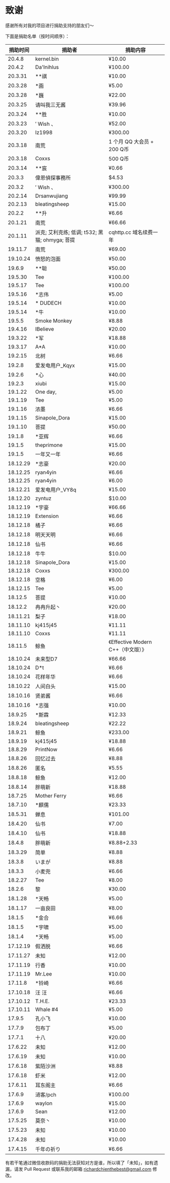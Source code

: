 # 致谢

感谢所有对我的项目进行捐助支持的朋友们～

下面是捐助名单（按时间顺序）：

| 捐助时间 | 捐助者 | 捐助内容 |
| ------- | ------ | ---- |
| 20.4.8 | kernel.bin | ¥10.00 |
| 20.4.2 | Da'Inihlus | ¥100.00 |
| 20.3.31 | \*\*祺 | ¥10.00 |
| 20.3.28 | \*画 | ¥5.00 |
| 20.3.28 | \*巍 | ¥22.00 |
| 20.3.25 | 请叫我三无酱 | ¥39.96 |
| 20.3.24 | \*\*胜 | ¥10.00 |
| 20.3.23 | ′ Wish 、 | ¥52.00 |
| 20.3.20 | lz1998 | ¥300.00 |
| 20.3.18 | 南荒 | 1 个月 QQ 大会员 + 200 Q币 |
| 20.3.18 | Coxxs | 500 Q币 |
| 20.3.14 | \*\*宸 | ¥0.66 |
| 20.3.3 | 偉恩偵探事務所 | $4.53 |
| 20.3.2 | ′ Wish 、 | ¥300.00 |
| 20.2.14 | Drsanwujiang | ¥99.99 |
| 20.2.13 | bleatingsheep | ¥15.00 |
| 20.2.2 | \*\*升 | ¥6.66 |
| 20.1.21 | 南荒 | ¥66.66 |
| 20.1.11 | 派克; 艾利克练; 低调; t532; 黑猫; ohmyga; 菩提 | cqhttp.cc 域名续费一年 |
| 19.11.7 | 南荒 | ¥69.00 |
| 19.10.24 | 愤怒的泡面 | ¥50.00 |
| 19.6.9 | \*\*聪 | ¥50.00 |
| 19.5.30 | Tee | ¥100.00 |
| 19.5.17 | Tee | ¥100.00 |
| 19.5.16 | \*志伟 | ¥5.00 |
| 19.5.14 | \* DUDECH | ¥10.00 |
| 19.5.14 | \*牛 | ¥10.00 |
| 19.5.5 | Smoke Monkey | ¥8.88 |
| 19.4.16 | IBelieve | ¥20.00 |
| 19.3.22 | \*军 | ¥18.88 |
| 19.3.17 | A\*A | ¥10.00 |
| 19.2.15 | 北树 | ¥6.66 |
| 19.2.8 | 爱发电用户_Kqyx | ¥15.00 |
| 19.2.6 | \*心 | ¥40.00 |
| 19.2.3 | xiubi | ¥15.00 |
| 19.1.22 | One day, | ¥5.00 |
| 19.1.19 | Tee | ¥5.00 |
| 19.1.16 | 浓墨 | ¥6.66 |
| 19.1.15 | Sinapole_Dora | ¥15.00 |
| 19.1.10 | 菩提 | ¥50.00 |
| 19.1.8 | \*亚辉 | ¥6.66 |
| 19.1.5 | theprimone | ¥15.00 |
| 19.1.5 | 一年又一年 | ¥6.66 |
| 18.12.29 | \*志豪 | ¥20.00 |
| 18.12.25 | ryan4yin | ¥6.66 |
| 18.12.25 | ryan4yin | ¥6.00 |
| 18.12.21 | 爱发电用户_VY8q | ¥15.00 |
| 18.12.20 | zyntuz | $10.00 |
| 18.12.19 | \*宇豪 | ¥66.66 |
| 18.12.19 | Extension | ¥6.66 |
| 18.12.18 | 橘子 | ¥6.66 |
| 18.12.18 | 明天天明 | ¥6.66 |
| 18.12.18 | 仙书 | ¥6.66 |
| 18.12.18 | 牛牛 | $10.00 |
| 18.12.18 | Sinapole_Dora | ¥15.00 |
| 18.12.18 | Coxxs | ¥300.00 |
| 18.12.18 | 空格 | ¥6.00 |
| 18.12.15 | Tee | ¥5.00 |
| 18.12.5 | 菩提 | ¥10.00 |
| 18.12.2 | 冉冉升起丶 | ¥20.00 |
| 18.11.21 | 梨子 | ¥18.00 |
| 18.11.10 | kj415j45 | ¥11.11 |
| 18.11.10 | Coxxs | ¥11.11 |
| 18.11.5 | 鲸鱼 | 《Effective Modern C++（中文版）》 |
| 18.10.24 | 未来型D7 | ¥66.66 |
| 18.10.24 | D\*t | ¥6.66 |
| 18.10.24 | 花样年华 | ¥6.66 |
| 18.10.22 | 人间白头 | ¥15.00 |
| 18.10.16 | 贤弟酱 | ¥6.66 |
| 18.10.16 | \*志强 | ¥10.00 |
| 18.9.25 | \*斯霖 | ¥12.33 |
| 18.9.24 | bleatingsheep | ¥22.22 |
| 18.9.21 | 鲸鱼 | ¥233.00 |
| 18.9.19 | kj415j45 | ¥18.88 |
| 18.8.29 | PrintNow | ¥6.66 |
| 18.8.26 | 回忆过去 | ¥8.88 |
| 18.8.26 | 匿名 | ¥5.55 |
| 18.8.18 | 鲸鱼 | ¥12.00 |
| 18.8.14 | 胖萌新 | ¥18.88 |
| 18.7.25 | Mother Ferry | ¥6.66 |
| 18.7.10 | \*麒儒 | ¥23.33 |
| 18.5.31 | 蝉息 | ¥101.00 |
| 18.4.20 | 仙书 | ¥7.00 |
| 18.4.10 | 仙书 | ¥18.88 |
| 18.4.8 | 胖萌新 | ¥8.88+2.33 |
| 18.3.29 | 简单 | ¥8.88 |
| 18.3.8 | いまが | ¥8.88 |
| 18.3.3 | 小麦兜 | ¥6.66 |
| 18.2.27 | Tee | ¥8.00 |
| 18.2.6 | 黎 | ¥30.00 |
| 18.1.28 | \*天畅 | ¥5.00 |
| 18.1.17 | 一亩良田 | ¥8.00 |
| 18.1.5 | \*金合 | ¥6.66 |
| 18.1.5 | \*宇啸 | ¥5.00 |
| 18.1.4 | \*天畅 | ¥5.00 |
| 17.12.19 | 假洒脱 | ¥6.66 |
| 17.11.27 | 未知 | ¥12.00 |
| 17.11.19 | 行香 | ¥10.00 |
| 17.11.19 | Mr.Lee | ¥10.00 |
| 17.11.8 | \*铃崎 | ¥6.66 |
| 17.10.18 | 汪 汪 | ¥6.66 |
| 17.10.12 | T.H.E. | ¥23.33 |
| 17.10.11 | Whale \#4 | ¥5.00 |
| 17.9.5 | 孔小飞 | ¥10.00 |
| 17.7.9 | 包布丁 | ¥5.00 |
| 17.7.1 | 十八 | ¥20.00 |
| 17.6.22 | 未知 | ¥12.00 |
| 17.6.19 | 未知 | ¥10.00 |
| 17.6.18 | 紫陌沙洲 | ¥8.88 |
| 17.6.18 | 虾米 | ¥12.00 |
| 17.6.11 | 耳东阁主 | ¥6.66 |
| 17.6.9 | 濄客/pch | ¥100.00 |
| 17.6.9 | waylon | ¥15.00 |
| 17.6.9 | Sean | ¥12.00 |
| 17.5.25 | 莫奈丶 | ¥10.00 |
| 17.5.23 | 未知 | ¥10.00 |
| 17.4.28 | 未知 | ¥10.00 |
| 17.4.15 | 千年の祈り | ¥6.66 |

有若干笔通过微信收款码的捐助无法获知对方是谁，所以填了「未知」，如有遗漏，请发 Pull Request 或联系我的邮箱 richardchienthebest@gmail.com 修改。
